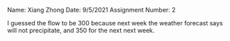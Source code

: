 Name: Xiang Zhong
Date: 9/5/2021
Assignment Number: 2

I guessed the flow to be 300 because next week the weather forecast says will not precipitate, and 350 for the next next week.